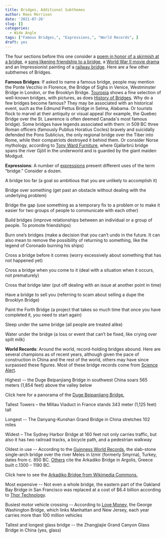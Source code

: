 ```yaml
---
title: Bridges, Additional Subthemes
author: Rees Morrison
date: '2021-07-26'
slug: []
categories:
  - Wide Angle
tags: ["Famous Bridges,", "Expressions,", "World Records", ]
draft: yes
---
```


The four sections before this one consider a [poem in honor of a skirmish at a bridge](Concord), a [song likening friendship to a bridge](Troubled), a [World War II movie drama](Kwai) and an Impressionist painting of a [railway bridge](Monet).  Here are a few other subthemes of Bridges.

<!--more-->

**Famous Bridges**:  If asked to name a famous bridge, people may mention the Ponte Vecchio in Florence, the Bridge of Sighs in Venice, Westminster Bridge in London, or the Brooklyn Bridge. [Touropia](https://www.touropia.com/most-famous-bridges-in-the-world/) shows a fine selection of well-known bridges, with pictures, as does [History of Bridges](http://www.historyofbridges.com/famous-bridges/list-of-famous-bridges/).  Why do a few bridges become famous?  They may be associated with an historical event, such as the Edmund Pettus Bridge in Selma, Alabama.  Or tourists flock to marvel at their antiquity or visual appeal (for example, the Quebec Bridge over the St. Lawrence is often deemed Canada's most famous bridge).  Some bridges have legends associated with them: in 509 BC three Roman officers (famously Publius Horatius Cocles) bravely and suicidally defended the Pons Sublicius, the only regional bridge over the Tiber into Rome, while their compatriots destroyed it behind them.  Or consider Norse mythology, according to [Tony Ward Furniture](https://www.tonywardfurniture.co.uk/blog/garden-bridges-in-myths-and-legends), where Gjallarbrú bridge spans the river Gjöll in the underworld and is guarded by the giant maiden Modgud.

**Expressions**: A number of [expressions](https://englishbyday.com/bridge-idioms/) present different uses of the term “bridge.”  Consider a dozen.

A bridge too far (a goal so ambitious that you are unlikely to accomplish it)

Bridge over something (get past an obstacle without dealing with the underlying problem)

Bridge the gap (use something as a temporary fix to a problem or to make it easier for two groups of people to communicate with each other)

Build bridges (improve relationships between an individual or a group of people. To promote friendships)

Burn one’s bridges (make a decision that you can’t undo in the future. It can also mean to remove the possibility of returning to something, like the legend of Coronado burning his ships)

Cross a bridge before it comes (worry excessively about something that has not happened yet)

Cross a bridge when you come to it (deal with a situation when it occurs, not prematurely)

Cross that bridge later (put off dealing with an issue at another point in time)

Have a bridge to sell you (referring to scam about selling a dupe the Brooklyn Bridge)

Paint the Forth Bridge (a project that takes so much time that once you have completed it, you need to start again)

Sleep under the same bridge (all people are treated alike)

Water under the bridge (a loss or event that can’t be fixed, like crying over spilt milk)

**World Records**:  Around the world, record-holding bridges abound.  Here are several champions as of recent years, although given the pace of construction in China and the rest of the world, others may have since surpassed these figures.  Most of these bridge records come from [Science Alert]( https://www.sciencealert.com/watch-here-s-a-dizzying-view-of-the-tallest-bridge-in-the-world).

Highest -- the Duge Beipanjiang Bridge in southwest China soars 565 meters (1,854 feet) above the valley below 

Click here for a panorama of the [Duge Beipanjiang Bridge.](https://www.sciencealert.com/watch-here-s-a-dizzying-view-of-the-tallest-bridge-in-the-world)

Tallest Towers – the Millau Viaduct in France stands 343 meter (1,125 feet) tall   

Longest --  The Danyang-Kunshan Grand Bridge in China stretches 102 miles

Widest – The Sydney Harbor Bridge at 160 feet not only carries traffic, but also it has two railroad tracks, a bicycle path, and a pedestrian walkway

Oldest in use -- According to the [Guinness World Records](https://www.guinnessworldrecords.com/world-records/oldest-bridge), the slab-stone single-arch bridge over the river Meles in Izmir (formerly Smyrna), Turkey, dates from c. 850 BC.  [Others](https://www.oldest.org/structures/bridges/) cite the Arkadiko Bridge in  Argolis, Greece built c.1300 – 1190 BC.

Click here to see the [Arkadiko Bridge from Wikimedia Commons.](https://www.oldest.org/structures/bridges/)

Most expensive -- Not even a whole bridge, the eastern part of the Oakland Bay Bridge in San Francisco was replaced at a cost of $6.4 billion according to [Thor Technology](https://www.thortechnology.co.uk/bridges/the-7-most-expensive-bridges-built-2/).

Busiest motor vehicle crossing -- According to [Love Money](https://www.lovemoney.com/gallerylist/74838/the-worlds-most-expensive-bridges), the George Washington Bridge, which links Manhattan and New Jersey, each year carries more than 100 million vehicles

Tallest and longest glass bridge -- the Zhangjiajie Grand Canyon Glass Bridge in China (yes, glass)
